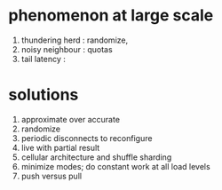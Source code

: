 
# phenomenon at large scale

1. thundering herd : randomize, 
2. noisy neighbour : quotas
3. tail latency : 

# solutions

1. approximate over accurate
2. randomize
3. periodic disconnects to reconfigure
4. live with partial result
5. cellular architecture and shuffle sharding
6. minimize modes; do constant work at all load levels
7. push versus pull
